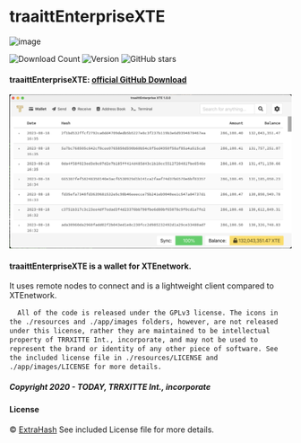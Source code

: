 # traaittEnterpriseXTE

![image](https://github.com/TRRXITTE/traaitt/blob/master/docs/XTE.png)

![Download Count](https://img.shields.io/github/downloads/trrxitte/traaittenterprisexte/total.svg)
![Version](https://img.shields.io/github/v/release/trrxitte/traaittenterprisexte)
![GitHub stars](https://img.shields.io/github/stars/TRRXITTE/traaittenterprisexte?label=Github%20Stars)


#### traaittEnterpriseXTE: [official GitHub Download](https://GitHub.com/trrxitte/traaittEnterpriseXTE/releases)
<img src="https://raw.githubusercontent.com/trrxitte/traaittenterprisexte/master/screenshots/xte.png">



#### traaittEnterpriseXTE is a wallet for XTEnetwork.

 It uses remote nodes to connect and is a lightweight client compared to XTEnetwork.


```
  All of the code is released under the GPLv3 license. The icons in the ./resources and ./app/images folders, however, are not released under this license, rather they are maintained to be intellectual property of TRRXITTE Int., incorporate, and may not be used to represent the brand or identity of any other piece of software. See the included license file in ./resources/LICENSE and ./app/images/LICENSE for more details.
```
##### Copyright 2020 - TODAY, TRRXITTE Int., incorporate

#### License
© [ExtraHash](https://github.com/ExtraHash)
See included License file for more details.
